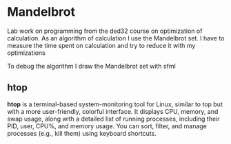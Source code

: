# Mandelbrot

Lab work on programming from the ded32 course on optimization of calculation. As an algorithm of calculation I use the Mandelbrot set.
I have to measure the time spent on calculation and try to reduce it with my optimizations

To debug the algorithm I draw the Mandelbrot set with sfml

## htop

**htop** is a terminal-based system-monitoring tool for Linux, similar to top but with a more user-friendly, colorful interface. It displays CPU, memory, and swap usage, along with a detailed list of running processes, including their PID, user, CPU%, and memory usage. You can sort, filter, and manage processes (e.g., kill them) using keyboard shortcuts.

